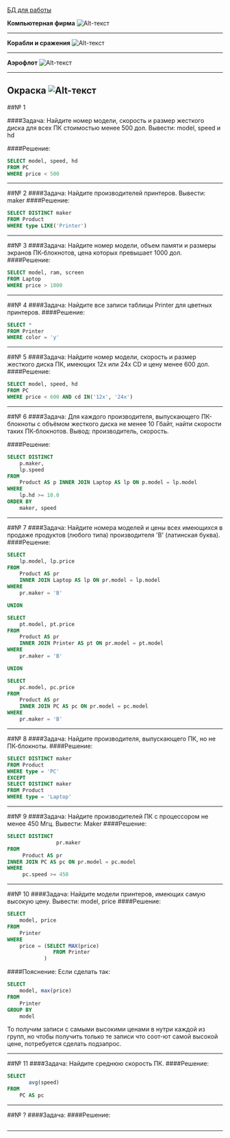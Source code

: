 [БД для работы](https://sql-ex.ru/help/select13.php#db_1)

**Компьютерная фирма**
![Alt-текст](../img/1.png "Рабочая БД")

---
**Корабли и сражения**
![Alt-текст](../img/2.png "Рабочая БД")

---
**Аэрофлот**
![Alt-текст](../img/3.png "Рабочая БД")

---
**Окраска**
![Alt-текст](../img/4.png "Рабочая БД")
---

##№ 1

####Задача:
Найдите номер модели, скорость и размер жесткого диска
для всех ПК стоимостью менее 500 дол. Вывести: model,
speed и hd

####Решение:
```sql
SELECT model, speed, hd 
FROM PC
WHERE price < 500
```

***

##№ 2
####Задача:
Найдите производителей принтеров. Вывести: maker
####Решение:
```sql
SELECT DISTINCT maker 
FROM Product 
WHERE type LIKE('Printer')
```

***


##№ 3
####Задача:
Найдите номер модели, объем памяти и размеры экранов 
ПК-блокнотов, цена которых превышает 1000 дол.
####Решение:
```sql
SELECT model, ram, screen
FROM Laptop
WHERE price > 1000
```

***

##№ 4
####Задача:
Найдите все записи таблицы Printer для цветных принтеров.
####Решение:
```sql
SELECT * 
FROM Printer
WHERE color = 'y'
```

***

##№ 5
####Задача:
Найдите номер модели, скорость и размер жесткого диска ПК,
имеющих 12x или 24x CD и цену менее 600 дол.
####Решение:
```sql
SELECT model, speed, hd
FROM PC
WHERE price < 600 AND cd IN('12x', '24x')
```

***

##№ 6
####Задача:
Для каждого производителя, выпускающего ПК-блокноты c 
объёмом жесткого диска не менее 10 Гбайт, найти скорости
таких ПК-блокнотов. Вывод: производитель, скорость.

####Решение:
```sql
SELECT DISTINCT
    p.maker,
    lp.speed
FROM
    Product AS p INNER JOIN Laptop AS lp ON p.model = lp.model
WHERE
    lp.hd >= 10.0
ORDER BY 
    maker, speed
```

***

##№ 7
####Задача:
Найдите номера моделей и цены всех имеющихся в
продаже продуктов (любого типа) производителя 
'B' (латинская буква).
####Решение:
```sql
SELECT 
    lp.model, lp.price 
FROM 
    Product AS pr 
    INNER JOIN Laptop AS lp ON pr.model = lp.model
WHERE 
    pr.maker = 'B'

UNION

SELECT 
    pt.model, pt.price 
FROM 
    Product AS pr 
    INNER JOIN Printer AS pt ON pr.model = pt.model
WHERE 
    pr.maker = 'B'

UNION

SELECT 
    pc.model, pc.price 
FROM 
    Product AS pr 
    INNER JOIN PC AS pc ON pr.model = pc.model
WHERE
    pr.maker = 'B'
```



***

##№ 8
####Задача:
Найдите производителя, выпускающего ПК, 
но не ПК-блокноты.
####Решение:
```sql
SELECT DISTINCT maker 
FROM Product 
WHERE type = 'PC'
EXCEPT
SELECT DISTINCT maker 
FROM Product 
WHERE type = 'Laptop'

```

***

##№ 9
####Задача:
Найдите производителей ПК с процессором 
не менее 450 Мгц. Вывести: Maker
####Решение:
```sql
SELECT DISTINCT 
                pr.maker 
FROM 
     Product AS pr 
INNER JOIN PC AS pc ON pr.model = pc.model
WHERE 
     pc.speed >= 450
```

***

##№ 10
####Задача:
Найдите модели принтеров, имеющих 
самую высокую цену. Вывести: model, price
####Решение:
```sql
SELECT 
    model, price 
FROM 
    Printer 
WHERE 
    price = (SELECT MAX(price)
               FROM Printer
            )
```
####Пояснение:
Если сделать так:
```sql
SELECT 
    model, max(price)
FROM 
    Printer 
GROUP BY 
    model
```
То получим записи с самыми высокими ценами в 
нутри каждой из групп, но чтобы получить только те
записи что соот-ют самой высокой цене, потребуется 
сделать подзапрос.
***


##№ 11
####Задача:
Найдите среднюю скорость ПК.
####Решение:
```sql
SELECT 
       avg(speed)
FROM 
    PC AS pc
```

***



##№ ?
####Задача:
####Решение:
```sql

```

***
